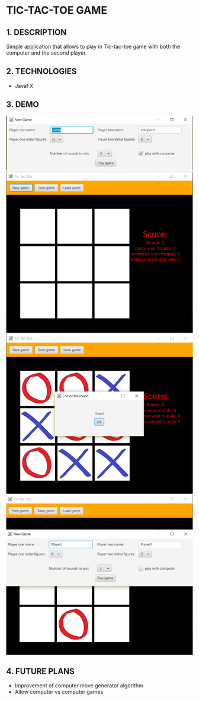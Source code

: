 # TIC-TAC-TOE GAME

## 1. DESCRIPTION

Simple application that allows to play in Tic-tac-toe game with 
both the computer and the second player.

## 2. TECHNOLOGIES

- JavaFX

## 3. DEMO
![](demo/tic-tac-toe_1.png)
![](demo/tic-tac-toe_2.png)
![](demo/tic-tac-toe_3.png)
![](demo/tic-tac-toe_4.png)

## 4. FUTURE PLANS

- Improvement of computer move generator algorithm
- Allow computer vs computer games
